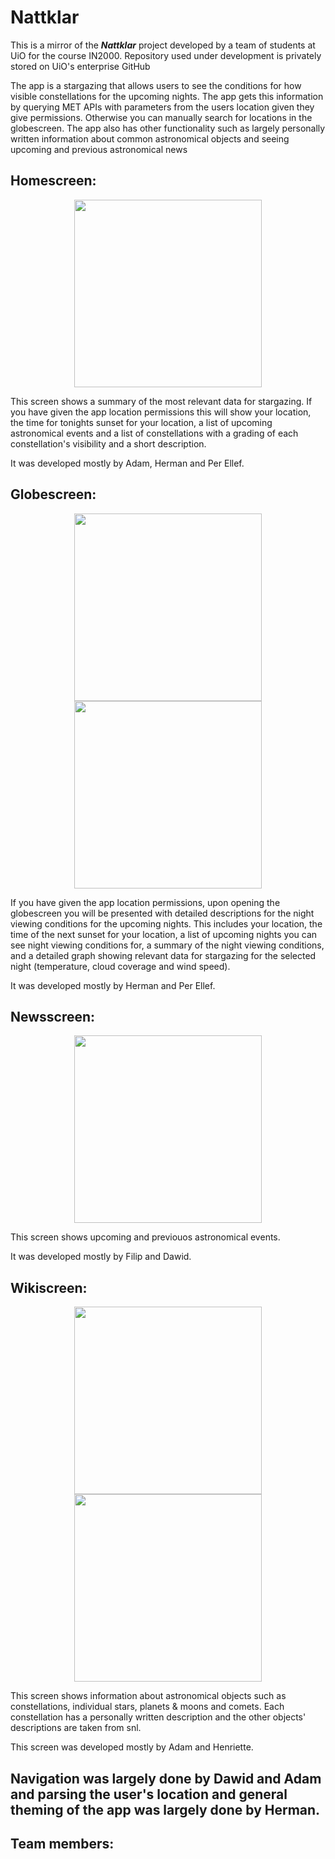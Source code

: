 <h1>Nattklar</h1>
<p>This is a mirror of the <b><i>Nattklar</i></b> project developed by a team of students at UiO for the course IN2000. Repository used under development is privately stored on UiO's enterprise GitHub</p>

<p>The app is a stargazing that allows users to see the conditions for how visible constellations for the upcoming nights. The app gets this information by querying MET APIs with parameters from the users location given they give permissions. Otherwise you can manually search for locations in the globescreen. The app also has other functionality such as largely personally written information about common astronomical objects and seeing upcoming and previous astronomical news</p>

<h2>Homescreen:</h2>
<div align="center">
    <img width=300px src="./assets/homescreen.png">
</div>
<div>
    <p>This screen shows a summary of the most relevant data for stargazing. If you have given the app location permissions this will show your location, the time for tonights sunset for your location, a list of upcoming astronomical events and a list of constellations with a grading of each constellation's visibility and a short description.
    <p>It was developed mostly by Adam, Herman and Per Ellef.</p>
</div>

<h2>Globescreen:</h2>
<div align="center">
    <img width=300px src="./assets/globescreen.png">
    <img width=300px src="./assets/weatherconditions.png">
</div>
<div>
    <p>If you have given the app location permissions, upon opening the globescreen you will be presented with detailed descriptions for the night viewing conditions for the upcoming nights. This includes your location, the time of the next sunset for your location, a list of upcoming nights you can see night viewing conditions for, a summary of the night viewing conditions, and a detailed graph showing relevant data for stargazing for the selected night (temperature, cloud coverage and wind speed).
    <p>It was developed mostly by Herman and Per Ellef.</p>
</div>

<h2>Newsscreen:</h2>
<div align="center">
    <img width=300px src="./assets/newsscreen.png">
</div>
<div>
    <p>This screen shows upcoming and previouos astronomical events.</p>
    <p>It was developed mostly by Filip and Dawid.</p>
</div>

<h2>Wikiscreen:</h2>
<div align="center">
    <img width=300px src="./assets/wikiscreen.png">
    <img width=300px src="./assets/wikiarticle.png">
</div>
<div>
    <p>This screen shows information about astronomical objects such as constellations, individual stars, planets & moons and comets. Each constellation has a personally written description and the other objects' descriptions are taken from snl.</p>
    <p>This screen was developed mostly by Adam and Henriette.</p>
</div>

<h2>Navigation was largely done by Dawid and Adam and parsing the user's location and general theming of the app was largely done by Herman.</p>

<h2>Team members:</h2>
